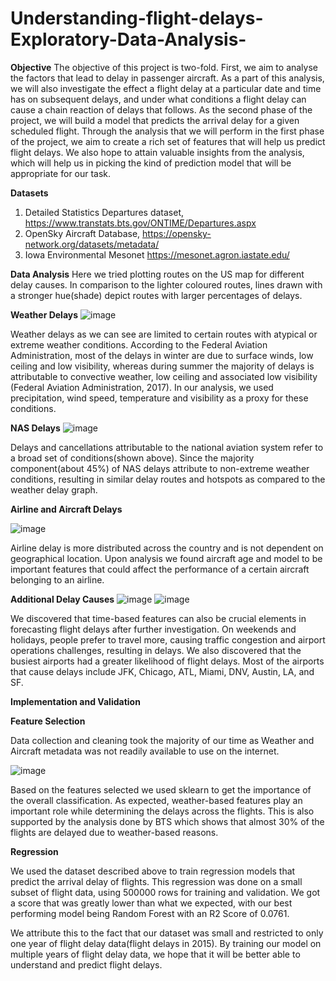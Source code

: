 # Understanding-flight-delays-Exploratory-Data-Analysis-
**Objective**
The objective of this project is two-fold. First, we aim to analyse the factors that lead to delay in passenger
aircraft. As a part of this analysis, we will also investigate the effect a flight delay at a particular date and time
has on subsequent delays, and under what conditions a flight delay can cause a chain reaction of delays that
follows.
As the second phase of the project, we will build a model that predicts the arrival delay for a given scheduled
flight. Through the analysis that we will perform in the first phase of the project, we aim to create a rich set of
features that will help us predict flight delays. We also hope to attain valuable insights from the analysis, which
will help us in picking the kind of prediction model that will be appropriate for our task.

**Datasets**
1. Detailed Statistics Departures dataset, https://www.transtats.bts.gov/ONTIME/Departures.aspx
2. OpenSky Aircraft Database, https://opensky-network.org/datasets/metadata/
3. Iowa Environmental Mesonet https://mesonet.agron.iastate.edu/

**Data Analysis**
Here we tried plotting routes on the US map for different delay causes. In comparison to the lighter coloured
routes, lines drawn with a stronger hue(shade) depict routes with larger percentages of delays.

**Weather Delays**
![image](https://user-images.githubusercontent.com/125203016/224555580-c65e4e4f-82b2-47bd-a03f-27f60e3ed791.png)

Weather delays as we can see are limited to certain routes with atypical or extreme weather conditions.
According to the Federal Aviation Administration, most of the delays in winter are due to surface winds, low
ceiling and low visibility, whereas during summer the majority of delays is attributable to convective weather,
low ceiling and associated low visibility (Federal Aviation Administration, 2017). In our analysis, we used
precipitation, wind speed, temperature and visibility as a proxy for these conditions.

**NAS Delays**
![image](https://user-images.githubusercontent.com/125203016/224555599-a49d1544-f36f-44b4-a98b-3f0280b44c0c.png)

Delays and cancellations attributable to the national aviation system refer to a broad set of conditions(shown
above). Since the majority component(about 45%) of NAS delays attribute to non-extreme weather conditions,
resulting in similar delay routes and hotspots as compared to the weather delay graph.

**Airline and Aircraft Delays**

![image](https://user-images.githubusercontent.com/125203016/224555633-1c73935c-f65c-480b-8aa1-35999513f735.png)

Airline delay is more distributed across the country and is not dependent on geographical location. Upon
analysis we found aircraft age and model to be important features that could affect the performance of a certain
aircraft belonging to an airline.

**Additional Delay Causes**
![image](https://user-images.githubusercontent.com/125203016/224555667-6a204dcb-0e42-4a7b-ab06-2e6e6a9c1640.png)
![image](https://user-images.githubusercontent.com/125203016/224555675-92c4c6e1-91fc-41f8-bf09-6c59de1f99b4.png)

We discovered that time-based features can also be crucial elements in forecasting flight delays after further
investigation. On weekends and holidays, people prefer to travel more, causing traffic congestion and airport
operations challenges, resulting in delays. We also discovered that the busiest airports had a greater likelihood
of flight delays. Most of the airports that cause delays include JFK, Chicago, ATL, Miami, DNV, Austin, LA, and
SF.

**Implementation and Validation**

**Feature Selection**

Data collection and cleaning took the majority of our time as Weather and
Aircraft metadata was not readily available to use on the internet.

![image](https://user-images.githubusercontent.com/125203016/224555979-a25914c0-67d5-4f77-9ac3-a48468e81700.png)

Based on the features selected we used sklearn to get the importance of the overall classification. As
expected, weather-based features play an important role while determining the delays across the flights. This
is also supported by the analysis done by BTS which shows that almost 30% of the flights are delayed due to
weather-based reasons.

**Regression**

We used the dataset described above to train regression models that predict the arrival delay of flights. This
regression was done on a small subset of flight data, using 500000 rows for training and validation. We got a
score that was greatly lower than what we expected, with our best performing model being Random Forest
with an R2 Score of 0.0761.

We attribute this to the fact that our dataset was small and restricted to only one year of flight delay data(flight
delays in 2015). By training our model on multiple years of flight delay data, we hope that it will be better able
to understand and predict flight delays.

